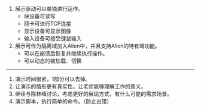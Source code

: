 1. 展示驱动可以单独进行运作。
   - 块设备可读写
   - 网卡可进行TCP连接
   - 显示设备可显示图像
   - 输入设备可接受键鼠输入
2. 展示可作为隔离域加入Alien中，并且支持Alien的特有域功能。
   - 可以在崩溃后恢复并继续执行操作。
   - 可以动态的被加载、切换

----------------
1. 演示时间很紧，1部分可以去掉。
2. 让演示的情形更有真实性。让老师能够理解工作的意义。
3. 继续与陈林峰讨论，考虑更好的展现方式，有什么可能的需求场景。
4. 演示脚本，执行简单的命令。（防止出错）
